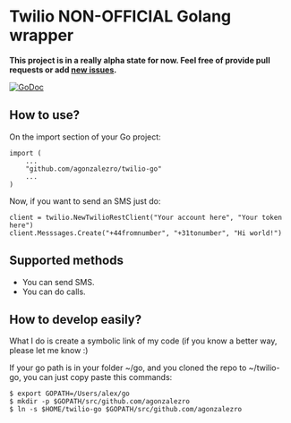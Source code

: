 Twilio NON-OFFICIAL Golang wrapper
==================================

**This project is in a really alpha state for now. Feel free of provide pull requests or add [new issues](https://github.com/agonzalezro/twilio-go/issues).**

[![GoDoc](https://godoc.org/github.com/agonzalezro/twilio-go?status.png)](https://godoc.org/github.com/agonzalezro/twilio-go)

How to use?
-----------

On the import section of your Go project:

    import (
        ...
        "github.com/agonzalezro/twilio-go"
        ...
    )

Now, if you want to send an SMS just do:

    client = twilio.NewTwilioRestClient("Your account here", "Your token here")
    client.Messsages.Create("+44fromnumber", "+31tonumber", "Hi world!")

Supported methods
-----------------

- You can send SMS.
- You can do calls.

How to develop easily?
----------------------

What I do is create a symbolic link of my code (if you know a better way,
please let me know :)

If your go path is in your folder ~/go, and you cloned the repo to ~/twilio-go,
you can just copy paste this commands:

    $ export GOPATH=/Users/alex/go
    $ mkdir -p $GOPATH/src/github.com/agonzalezro
    $ ln -s $HOME/twilio-go $GOPATH/src/github.com/agonzalezro
